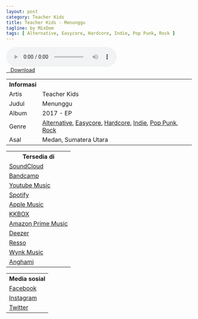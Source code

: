```yaml
---
layout: post
category: Teacher Kids
title: Teacher Kids - Menunggu
tagline: by MixDom
tags: [ Alternative, Easycore, Hardcore, Indie, Pop Punk, Rock ]
---
```


<audio class='js-player' style="--plyr-color-main: #212121;" controls>
<source src="https://drive.google.com/uc?authuser=0&id=1GeZX9-JVev9ZrbGMN1xNp8DMkEX8eoRX&export=download" type="audio/mp3">
</audio>

<!--more-->

<div class="post-button text-center">
<a target="_blank" class="btn" href="https://drive.google.com/uc?authuser=0&id=1GeZX9-JVev9ZrbGMN1xNp8DMkEX8eoRX&export=download">
<i class="fa fa-caret-down" aria-hidden="true"></i>&nbsp; &nbsp;Download
</a>
</div>

<table>
<tr>
<th>Informasi</th>
<th></th>
</tr>
<tr>
<td>Artis</td>
<td>Teacher Kids</td>
</tr>
<tr>
<td>Judul</td>
<td>Menunggu</td>
</tr>
<tr>
<td>Album</td>
<td>2017 - EP</td>
</tr>
<tr>
<td>Genre</td>
<td><a href="/tag/#/Alternative">Alternative</a>, <a href="/tag/#/Easycore">Easycore</a>, <a href="/tag/#/Hardcore">Hardcore</a>, <a href="/tag/#/Indie">Indie</a>, <a href="/tag/#/Pop%20Punk">Pop Punk</a>, <a href="/tag/#/Rock">Rock</a></td>
</tr>
<tr>
<td>Asal</td>
<td>Medan, Sumatera Utara</td>
</tr>
</table>

<table>
<tr>
<th>Tersedia di</th>
</tr>
<tr>
<td><a href="https://soundcloud.com/teacher-kids" target="_blank">SoundCloud</a></td>
</tr>
<tr>
<td><a href="https://teacherkids.bandcamp.com/" target="_blank">Bandcamp</a></td>
</tr>
<tr>
<td><a href="https://music.youtube.com/playlist?list=OLAK5uy_nzO8VY0elK6dWAOyGr-_EXHOLoyDRAfLw" target="_blank">Youtube Music</a></td>
</tr>
<tr>
<td><a href="https://open.spotify.com/album/5pdYMiq5kw43Sn3AQ9c9hl" target="_blank">Spotify</a></td>
</tr>
<tr>
<td><a href="https://music.apple.com/id/album/2017-ep/1580976443" target="_blank">Apple Music</a></td>
</tr>
<tr>
<td><a href="https://www.kkbox.com/jp/en/album/_amQoXqeDpNo4_3La4" target="_blank">KKBOX</a></td>
</tr>
<tr>
<td><a href="https://music.amazon.com/albums/B09CH4B1TR" target="_blank">Amazon Prime Music</a></td>
</tr>
<tr>
<td><a href="https://www.deezer.com/id/album/251341502?deferredFl=1" target="_blank">Deezer</a></td>
</tr>
<tr>
<td><a href="https://www.resso.com/album/2017-6996925674258696193?channel=www.resso.com.artist&from_group_id=6996919072986241026&from_group_type=artist" target="_blank">Resso</a></td>
</tr>
<tr>
<td><a href="https://wynk.in/music/album/2017/bl_3616558814623" target="_blank">Wynk Music</a></td>
</tr>
<tr>
<td><a href="https://play.anghami.com/album/1021919779" target="_blank">Anghami</a></td>
</tr>
</table>

<table>
<tr>
<th>Media sosial</th>
</tr>
<tr>
<td><a href="https://facebook.com/teacherkidsofficial" target="_blank">Facebook</a></td>
</tr>
<tr>
<td><a href="https://instagram.com/teacherkidsofficial" target="_blank">Instagram</a></td>
</tr>
<tr>
<td><a href="https://twitter.com/teachersxkidz" target="_blank">Twitter</a></td>
</tr>
</table>
